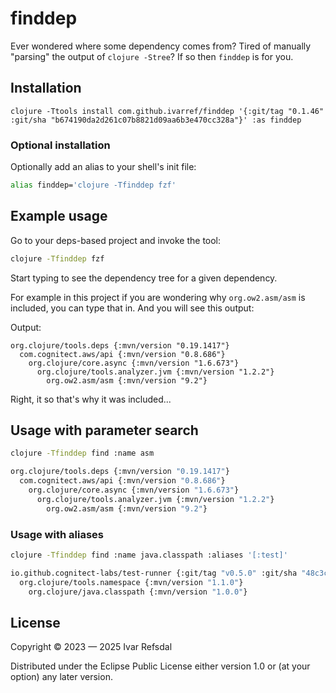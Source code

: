 # finddep

Ever wondered where some dependency comes from?
Tired of manually "parsing" the output of `clojure -Stree`?
If so then `finddep` is for you.

## Installation

```
clojure -Ttools install com.github.ivarref/finddep '{:git/tag "0.1.46" :git/sha "b674190da2d261c07b8821d09aa6b3e470cc328a"}' :as finddep
```

### Optional installation

Optionally add an alias to your shell's init file:

```bash
alias finddep='clojure -Tfinddep fzf'
```

## Example usage

Go to your deps-based project and invoke the tool:

```bash
clojure -Tfinddep fzf
```

Start typing to see the dependency tree for a given dependency.

For example in this project if you are wondering why `org.ow2.asm/asm` is included, you can
type that in. And you will see this output:

Output:
```
org.clojure/tools.deps {:mvn/version "0.19.1417"}
  com.cognitect.aws/api {:mvn/version "0.8.686"}
    org.clojure/core.async {:mvn/version "1.6.673"}
      org.clojure/tools.analyzer.jvm {:mvn/version "1.2.2"}
        org.ow2.asm/asm {:mvn/version "9.2"}
```

Right, it so that's why it was included...

## Usage with parameter search

```bash
clojure -Tfinddep find :name asm

org.clojure/tools.deps {:mvn/version "0.19.1417"}
  com.cognitect.aws/api {:mvn/version "0.8.686"}
    org.clojure/core.async {:mvn/version "1.6.673"}
      org.clojure/tools.analyzer.jvm {:mvn/version "1.2.2"}
        org.ow2.asm/asm {:mvn/version "9.2"}
```

### Usage with aliases

```bash
clojure -Tfinddep find :name java.classpath :aliases '[:test]'

io.github.cognitect-labs/test-runner {:git/tag "v0.5.0" :git/sha "48c3c67f98362ba1e20526db4eeb6996209c050a"}
  org.clojure/tools.namespace {:mvn/version "1.1.0"}
    org.clojure/java.classpath {:mvn/version "1.0.0"}
```

## License

Copyright © 2023 — 2025 Ivar Refsdal

Distributed under the Eclipse Public License either version 1.0 or (at
your option) any later version.
